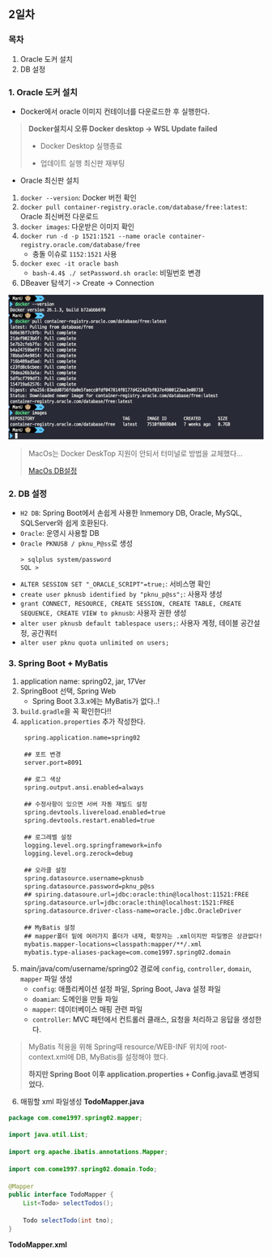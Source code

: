 ## 2일차

### 목차
1. Oracle 도커 설치
2. DB 설정

### **1. Oracle 도커 설치**
- Docker에서 oracle 이미지 컨테이너를 다운로드한 후 실행한다.
> **Docker설치시 오류 Docker desktop -> WSL Update failed**
>
  > - Docker Desktop 실행종료
  >
  > - 업데이트 실행 최신판 재부팅
- Oracle 최신판 설치
1. `docker --version`: Docker 버전 확인
2. `docker pull container-registry.oracle.com/database/free:latest`: Oracle 최신버전 다운로드
3. `docker images`: 다운받은 이미지 확인
4. `docker run -d -p 1521:1521 --name oracle container-registry.oracle.com/database/free`
   - 충돌 이슈로 `1152:1521` 사용 
5. `docker exec -it oracle bash`
   - `bash-4.4$ ./ setPassword.sh oracle`: 비밀번호 변경
6. DBeaver 탐색기 -> Create -> Connection

<img src="../images/md01.png" width = "710">

> MacOs는 Docker DeskTop 지원이 안되서 터미널로 방법을 교체했다...
>
> [MacOs DB설정](https://github.com/king-dong-gun/PKUN_DB/blob/master/md/day01.md)


### **2. DB 설정**
- `H2 DB`: Spring Boot에서 손쉽게 사용한 Inmemory DB, Oracle, MySQL, SQLServer와 쉽게 호환된다.
- `Oracle`: 운영시 사용할 DB
- `Oracle PKNUSB / pknu_P@ss`로 생성
  ```shell
  > sqlplus system/password
  SQL >
  ```
- `ALTER SESSION SET "_ORACLE_SCRIPT"=true;`: 서비스명 확인
- `create user pknusb identified by "pknu_p@ss";`: 사용자 생성
- `grant CONNECT, RESOURCE, CREATE SESSION, CREATE TABLE, CREATE SEQUENCE, CREATE VIEW to pknusb`: 사용자 권한 생성
- `alter user pknusb default tablespace users;`: 사용자 계정, 테이블 공간설정, 공간쿼터
- `alter user pknu quota unlimited on users;`

### **3. Spring Boot + MyBatis**
1. application name: spring02, jar, 17Ver
2. SpringBoot 선택, Spring Web
    - Spring Boot 3.3.x에는 MyBatis가 없다..!
3. `build.gradle`을 꼭 확인한다!!
4. `application.properties` 추가 작성한다.
   ```properties
    spring.application.name=spring02

    ## 포트 변경
    server.port=8091

    ## 로그 색상
    spring.output.ansi.enabled=always

    ## 수정사항이 있으면 서버 자동 재빌드 설정
    spring.devtools.livereload.enabled=true
    spring.devtools.restart.enabled=true

    ## 로그레벨 설정
    logging.level.org.springframework=info
    logging.level.org.zerock=debug

    ## 오라클 설정
    spring.datasource.username=pknusb
    spring.datasource.password=pknu_p@ss
    ## spiring.datasoure.url=jdbc:oracle:thin@localhost:11521:FREE
    spring.datasource.url=jdbc:oracle:thin@localhost:1521:FREE
    spring.datasource.driver-class-name=oracle.jdbc.OracleDriver

    ## MyBatis 설정
    ## mapper폴더 밑에 여러가지 폴더가 내재, 확장자는 .xml이지만 파일명은 상관없다!
    mybatis.mapper-locations=classpath:mapper/**/.xml
    mybatis.type-aliases-package=com.come1997.spring02.domain
   ```
5. main/java/com/username/spring02 경로에 `config`, `controller`, `domain`, `mapper` 파일 생성
    - `config`: 애플리케이션 설정 파일, Spring Boot, Java 설정 파일
    - `doamian`: 도메인을 만들 파일
    - `mapper`: 데이터베이스 매핑 관련 파일
    - `controller`: MVC 패턴에서 컨트롤러 클래스, 요청을 처리하고 응답을 생성한다.
> MyBatis 적용을 위해 Spring때 resource/WEB-INF 위치에 root-context.xml에 DB, MyBatis를 설정해야 했다. 
>
> **하지만 Spring Boot 이후 application.properties + Config.java로 변경되었다.**
6. 매핑할 xml 파일생성
**TodoMapper.java**
```java
package com.come1997.spring02.mapper;

import java.util.List;

import org.apache.ibatis.annotations.Mapper;

import com.come1997.spring02.domain.Todo;

@Mapper
public interface TodoMapper {
    List<Todo> selectTodos();

    Todo selectTodo(int tno);
}

```
**TodoMapper.xml**
```xml

```